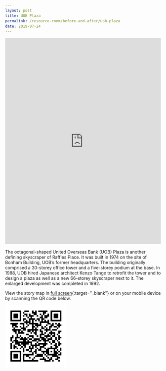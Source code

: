 ```yaml
---
layout: post
title: UOB Plaza
permalink: /resource-room/before-and-after/uob-plaza
date: 2019-07-24
---
```


<iframe frameborder="0" class="juxtapose" width="100%" height="664.5" src="https://cdn.knightlab.com/libs/juxtapose/latest/embed/index.html?uid=0020f826-adbe-11e9-b9b8-0edaf8f81e27"></iframe> 

The octagonal-shaped United Overseas Bank (UOB) Plaza is another defining skyscraper of Raffles Place. It was built in 1974 on the site of Bonham Building, UOB’s former headquarters. The building originally comprised a 30-storey office tower and a five-storey podium at the base. In 1988, UOB hired Japanese architect Kenzo Tange to retrofit the tower and to design a plaza as well as a new 66-storey skyscraper next to it. The enlarged development was completed in 1992.    

View the story map in [full screen](https://uploads.knightlab.com/storymapjs/04f5c05311b7e48aadefd0cdd269c308/historic-kallang/index.html){:target="_blank"} or on your mobile device by scanning the QR code below.

<img src="/images/qr-staging-kallang-vr.png" alt="qr-staging-kallang-vr" style="width:200px;" />
